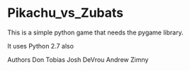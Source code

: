 Pikachu_vs_Zubats
=================

This is a simple python game that needs the pygame library.

It uses Python 2.7  also

Authors
Don Tobias
Josh DeVrou
Andrew Zimny
